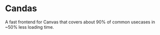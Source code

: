 # Candas

A fast frontend for Canvas that covers about 90% of common usecases in ~50% less loading time.